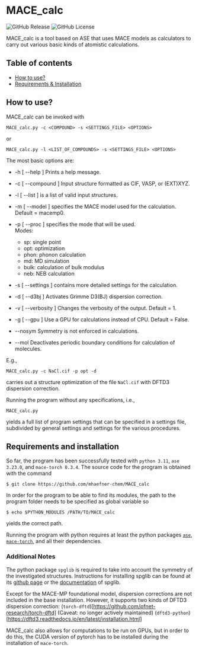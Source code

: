 # MACE_calc
![GitHub Release](https://img.shields.io/github/v/release/mhaefner-chem/MACE_calc?include_prereleases) ![GitHub License](https://img.shields.io/github/license/mhaefner-chem/MACE_calc)

MACE_calc is a tool based on ASE that uses MACE models as calculators to carry out various basic kinds of atomistic calculations.

## Table of contents
- [How to use?](#how-to-use)
- [Requirements & Installation](#requirements-and-installation)

## How to use?
MACE_calc can be invoked with 
```console
MACE_calc.py -c <COMPOUND> -s <SETTINGS_FILE> <OPTIONS>
```
or
```console
MACE_calc.py -l <LIST_OF_COMPOUNDS> -s <SETTINGS_FILE> <OPTIONS>
```
The most basic options are:
-  -h [ --help ]                Prints a help message.
-  -c [ --compound ] <ARG>      Input structure <ARG> formatted as CIF, VASP, or (EXT)XYZ.
-  -l [ --list ] <ARG>          <ARG> is a list of valid input structures.
-  -m [ --model ] <ARG>         <ARG> specifies the MACE model used for the calculation. Default = macemp0.
-  -p [ --proc ] <ARG>          <ARG> specifies the mode that will be used.  
  Modes:
    - sp: single point  
    - opt: optimization  
    - phon: phonon calculation  
    - md: MD simulation  
    - bulk: calculation of bulk modulus  
    - neb: NEB calculation  

-  -s [ --settings ] <ARG>      <ARG> contains more detailed settings for the calculation.
-  -d [ --d3bj ]                Activates Grimme D3(BJ) dispersion correction.
-  -v [ --verbosity ] <ARG>     Changes the verbosity of the output. Default = 1.
-  -g [ --gpu ] <ARG>           Use a GPU for calculations instead of CPU. Default = False.
-  --nosym                      Symmetry is not enforced in calculations.
-  --mol                        Deactivates periodic boundary conditions for calculation of molecules.

E.g.,
```console
MACE_calc.py -c NaCl.cif -p opt -d
```
carries out a structure optimization of the file `NaCl.cif` with  DFTD3 dispersion correction.

Running the program without any specifications, i.e.,
```console
MACE_calc.py
```
yields a full list of program settings that can be specified in a settings file, subdivided by general settings and settings for the various procedures.

## Requirements and installation

So far, the program has been successfully tested with `python 3.11`, `ase 3.23.0`, and `mace-torch 0.3.4`. 
The source code for the program is obtained with the command

```console
$ git clone https://github.com/mhaefner-chem/MACE_calc
```
In order for the program to be able to find its modules, the path to the program folder needs to be specified as global variable so

```console
$ echo $PYTHON_MODULES /PATH/TO/MACE_calc
```
yields the correct path.

Running the program with python requires at least the python packages [`ase`](https://wiki.fysik.dtu.dk/ase/install.html), [`mace-torch`](https://github.com/ACEsuit/mace), and all their dependencies.

### Additional Notes

The python package `spglib` is required to take into account the symmetry of the investigated structures. Instructions for installing spglib can be found at its [github page](https://github.com/spglib/spglib) or the [documentation](https://spglib.readthedocs.io) of spglib.

Except for the MACE-MP foundational model, dispersion corrections are not included in the base installation. However, it supports two kinds of DFTD3 dispersion correction:
(`torch-dftd`)[https://github.com/pfnet-research/torch-dftd] (Caveat: no longer actively maintained)
(`dftd3-python`)[https://dftd3.readthedocs.io/en/latest/installation.html]

MACE_calc also allows for computations to be run on GPUs, but in order to do this, the CUDA version of pytorch has to be installed during the installation of `mace-torch`.


